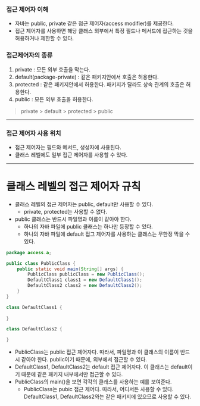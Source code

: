 
### 접근 제어자 이해
- 자바는 public, private 같은 접근 제어자(access modifier)를 제공한다.
- 접근 제어자를 사용하면 해당 클래스 외부에서 특정 필드나 메서드에 접근하는 것을 허용하거나 제한할 수 있다. 

### 접근제어자의 종류
1. private : 모든 외부 호출을 막는다.
2. default(package-private) : 같은 패키지안에서 호출은 허용한다.
3. protected : 같은 패키지안에서 허용한다. 패키지가 달라도 상속 관계의 호출은 허용한다.
4. public : 모든 외부 호출을 허용한다.

> private > default > protected > public 


--- 

### 접근 제어자 사용 위치
- 접근 제어자는 필드와 메서드, 생성자에 사용된다.
- 클래스 레벨에도 일부 접근 제어자를 사용할 수 있다.


---

# 클래스 레벨의 접근 제어자 규칙
- 클래스 레벨의 접근 제어자는 public, default만 사용할 수 있다. 
  - private, protected는 사용할 수 없다. 
- public 클래스는 반드시 파일명과 이름이 같아야 한다.
  - 하나의 자바 파일에 public 클래스는 하나만 등장할 수 있다.
  - 하나의 자바 파일에 default 접그 제어자를 사용하는 클래스는 무한정 막을 수 있다.


```java
package access.a;

public class PublicClass {
    public static void main(String[] args) {
        PublicClass publicClass = new PublicClass();
        DefaultClass1 class1 = new DefaultClass1();
        DefaultClass2 class2 = new DefaultClass2();
    }
}

class DefaultClass1 {
    
}

class DefaultClass2 {

}
```

- PublicClass는 public 접근 제어자다. 따라서, 파일명과 이 클래스의 이름이 반드시 같아야 한다. public이기 때문에, 외부에서 접근할 수 있다.
- DefaultClass1, DefaultClass2는 default 접근 제어자다. 이 클래스는 default이기 때문에 같은 패키지 내부에서만 접근할 수 있다.
- PublicClass의 main()을 보면 각각의 클래스를 사용하는 예를 보여준다. 
  - PublicClass는 pubic 접근 제어다. 따라서, 어디서든 사용할 수 있다. DefaultClass1, DefaultClass2와는 같은 패키지에 있으므로 사용할 수 있다.

